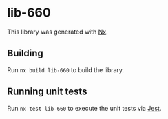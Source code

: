 # lib-660

This library was generated with [Nx](https://nx.dev).

## Building

Run `nx build lib-660` to build the library.

## Running unit tests

Run `nx test lib-660` to execute the unit tests via [Jest](https://jestjs.io).
